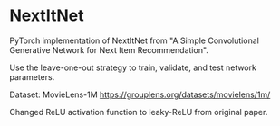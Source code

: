 # NextItNet
PyTorch implementation of NextItNet from "A Simple Convolutional Generative Network for Next Item Recommendation".

Use the leave-one-out strategy to train, validate, and test network parameters. 

Dataset: MovieLens-1M https://grouplens.org/datasets/movielens/1m/

Changed ReLU activation function to leaky-ReLU from original paper.
